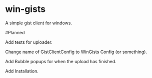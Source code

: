 win-gists
=========

A simple gist client for windows. 

#Planned

Add tests for uploader.

Change name of GistClientConfig to WinGists Config (or something).

Add Bubble popups for when the upload has finished. 

Add Installation. 

